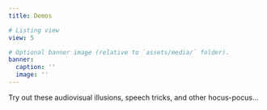 ```yaml
---
title: Demos

# Listing view
view: 5

# Optional banner image (relative to `assets/media/` folder).
banner:
  caption: ''
  image: ''
---
```


Try out these audiovisual illusions, speech tricks, and other hocus-pocus...

<br />
